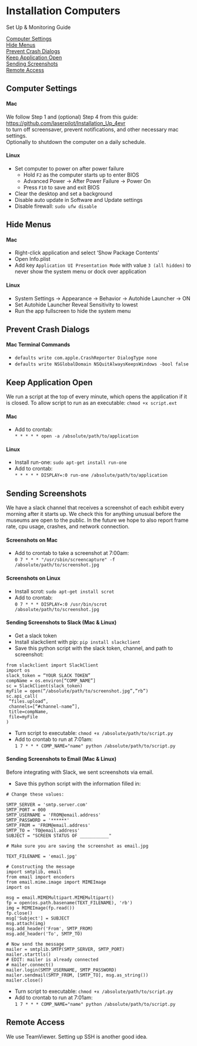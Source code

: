 # Installation Computers
Set Up & Monitoring Guide

[Computer Settings]() <br/>
[Hide Menus]() <br/>
[Prevent Crash Dialogs]() <br/>
[Keep Application Open]() <br/>
[Sending Screenshots]() <br/>
[Remote Access]() <br/>

## Computer Settings
#### Mac
We follow Step 1 and (optional) Step 4 from this guide: <br/>
https://github.com/laserpilot/Installation_Up_4evr  </br>
to turn off screensaver, prevent notifications, and other necessary mac settings. <br/>
Optionally to shutdown the computer on a daily schedule. 
#### Linux
* Set computer to power on after power failure
  * Hold `F2` as the computer starts up to enter BIOS
  * Advanced Power → After Power Failure → Power On
  * Press `F10` to save and exit BIOS
* Clear the desktop and set a background
* Disable auto update in Software and Update settings
* Disable firewall: `sudo ufw disable`


## Hide Menus
#### Mac
* Right-click application and select ‘Show Package Contents’
* Open Info.plist
* Add key `Application UI Presentation Mode` with value `3 (all hidden)` to never show the system menu or dock over application
#### Linux
* System Settings → Appearance → Behavior → Autohide Launcher → ON
* Set Autohide Launcher Reveal Sensitivity to lowest
* Run the app fullscreen to hide the system menu


## Prevent Crash Dialogs
#### Mac Terminal Commands
* `defaults write com.apple.CrashReporter DialogType none`
* `defaults write NSGlobalDomain NSQuitAlwaysKeepsWindows -bool false`


## Keep Application Open
We run a script at the top of every minute, which opens the application if it is closed. To allow script to run as an executable: `chmod +x script.ext`
#### Mac
* Add to crontab: <br/>
  `* * * * * open -a /absolute/path/to/application`
#### Linux
* Install run-one: `sudo apt-get install run-one`
* Add to crontab: <br/>
  `* * * * * DISPLAY=:0 run-one /absolute/path/to/application`

## Sending Screenshots
We have a slack channel that receives a screenshot of each exhibit every morning after it starts up. We check this for anything unusual before the museums are open to the public. In the future we hope to also report frame rate, cpu usage, crashes, and network connection.
#### Screenshots on Mac
* Add to crontab to take a screenshot at 7:00am: <br/>
  `0 7 * * * "/usr/sbin/screencapture" -f /absolute/path/to/screenshot.jpg`
#### Screenshots on Linux
* Install scrot: `sudo apt-get install scrot`
* Add to crontab: <br/>
  `0 7 * * * DISPLAY=:0 /usr/bin/scrot /absolute/path/to/screenshot.jpg`
#### Sending Screenshots to Slack (Mac & Linux)
* Get a slack token
* Install slackclient with pip: `pip install slackclient`
* Save this python script with the slack token, channel, and path to screenshot:
```
from slackclient import SlackClient
import os
slack_token = “YOUR SLACK TOKEN”
compName = os.environ[“COMP_NAME”]
sc = SlackClient(slack_token)
myFile = open(“/absolute/path/to/screenshot.jpg”,”rb”)
sc.api_call(
 “files.upload”,
 channels=[“#channel-name”],
 title=compName,
 file=myFile
)
```
* Turn script to executable: `chmod +x /absolute/path/to/script.py`
* Add to crontab to run at 7:01am: <br/>
`1 7 * * * COMP_NAME="name" python /absolute/path/to/script.py`

#### Sending Screenshots to Email (Mac & Linux)
Before integrating with Slack, we sent screenshots via email.
* Save this python script with the information filled in:
```
# Change these values:

SMTP_SERVER = 'smtp.server.com'
SMTP_PORT = 000
SMTP_USERNAME = 'FROM@email.address'
SMTP_PASSWORD = '******'
SMTP_FROM = 'FROM@email.address'
SMTP_TO = 'TO@email.address'
SUBJECT = "SCREEN STATUS OF ___________"

# Make sure you are saving the screenshot as email.jpg

TEXT_FILENAME = 'email.jpg'

# Constructing the message
import smtplib, email
from email import encoders
from email.mime.image import MIMEImage
import os

msg = email.MIMEMultipart.MIMEMultipart()
fp = open(os.path.basename(TEXT_FILENAME), 'rb')
img = MIMEImage(fp.read())
fp.close()
msg['Subject'] = SUBJECT
msg.attach(img)
msg.add_header('From', SMTP_FROM)
msg.add_header('To', SMTP_TO)

# Now send the message
mailer = smtplib.SMTP(SMTP_SERVER, SMTP_PORT)
mailer.starttls()
# EDIT: mailer is already connected
# mailer.connect()
mailer.login(SMTP_USERNAME, SMTP_PASSWORD)
mailer.sendmail(SMTP_FROM, [SMTP_TO], msg.as_string())
mailer.close()
```

* Turn script to executable: `chmod +x /absolute/path/to/script.py`
* Add to crontab to run at 7:01am: <br/>
`1 7 * * * COMP_NAME="name" python /absolute/path/to/script.py`


## Remote Access
We use TeamViewer. Setting up SSH is another good idea.
